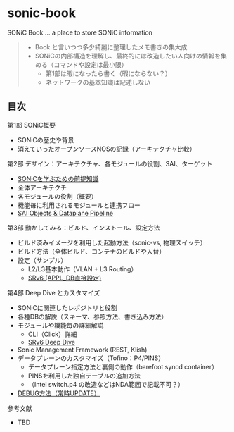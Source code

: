 # sonic-book

SONiC Book ... a place to store SONiC information

> - Book と言いつつ多少綺麗に整理したメモ書きの集大成
> - SONiCの内部構造を理解し、最終的には改造したい人向けの情報を集める（コマンドや設定は最小限）
>   - 第1部は暇になったら書く（暇にならない？）
>   - ネットワークの基本知識は記述しない

## 目次
 
第1部 SONiC概要

- SONiCの歴史や背景
- 消えていったオープンソースNOSの記録（アーキテクチャ比較）

第2部 デザイン：アーキテクチャ、各モジュールの役割、SAI、ターゲット

- [SONiCを学ぶための前提知識](prerequisites.md)
- 全体アーキテクチ
- 各モジュールの役割（概要）
- 機能毎に利用されるモジュールと連携フロー
- [SAI Objects & Dataplane Pipeline]()

第3部 動かしてみる：ビルド、インストール、設定方法

- ビルド済みイメージを利用した起動方法（sonic-vs, 物理スイッチ）
- ビルド方法（全体ビルド、コンテナのビルドや入替）
- 設定（サンプル）
  - L2/L3基本動作（VLAN + L3 Routing）
  - [SRv6 (APPL_DB直接設定)]()

第4部 Deep Dive とカスタマイズ

- SONiCに関連したレポジトリと役割
- 各種DBの解説（スキーマ、参照方法、書き込み方法）
- モジュールや機能毎の詳細解説
  - CLI（Click）詳細
  - [SRv6 Deep Dive]()
- Sonic Management Framework (REST, Klish)
- データプレーンのカスタマイズ（Tofino：P4/PINS）
  - データプレーン指定方法と裏側の動作（barefoot syncd container）
  - PINSを利用した独自テーブルの追加方法
  - （Intel switch.p4 の改造などはNDA範囲で記載不可？）
- [DEBUG方法（常時UPDATE）]()

参考文献

- TBD